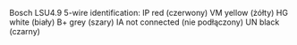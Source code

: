 Bosch LSU4.9 5-wire identification:
        IP      red             (czerwony)
        VM      yellow          (żółty)
        HG      white           (biały)
        B+      grey            (szary)
        IA      not connected   (nie podłączony)
        UN      black           (czarny)


